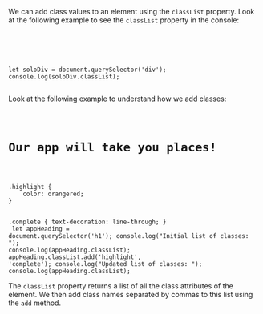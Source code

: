 <!-- TODO: The classList output is visible in the console. Use that to show the class names in the lesson. -->
We can add class values to an
element using the `classList` property.
Look at the following example
to see the `classList` property
in the console:

<codeblock language="javascript" type="lesson">
<code>
<panel language="html">
<div class = "fruit orange colour"></div>
</panel>
<panel language="javascript">
let soloDiv = document.querySelector('div');
console.log(soloDiv.classList);
</panel>
</code>
</codeblock>

Look at the following example to
understand how we add classes:

<codeblock language="javascript" type="lesson">
<code>
<panel language="html">
<h1>Our app will take you places!</h1>
</panel>
<panel language="css">
.highlight {
    color: orangered;
}

.complete {
    text-decoration: line-through;
}
</panel>
<panel language="javascript">
let appHeading = document.querySelector('h1');
console.log("Initial list of classes: ");
console.log(appHeading.classList);
appHeading.classList.add('highlight', 'complete');
console.log("Updated list of classes: ");
console.log(appHeading.classList);
</panel>
</code>
</codeblock>

The `classList` property returns a list
of all the class attributes of the element.
We then add class names separated by commas
to this list using the `add` method.
